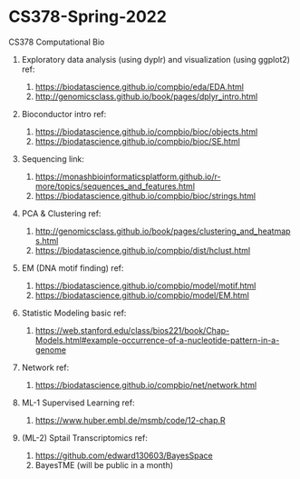 # CS378-Spring-2022
CS378 Computational Bio

1. Exploratory data analysis (using dyplr) and visualization (using ggplot2)
	ref: 	
	1) https://biodatascience.github.io/compbio/eda/EDA.html
	2) http://genomicsclass.github.io/book/pages/dplyr_intro.html
  
2. Bioconductor intro
	ref:
	1) https://biodatascience.github.io/compbio/bioc/objects.html
	2) https://biodatascience.github.io/compbio/bioc/SE.html
  
3. Sequencing
	link: 
	1) https://monashbioinformaticsplatform.github.io/r-more/topics/sequences_and_features.html
	2) https://biodatascience.github.io/compbio/bioc/strings.html

4. PCA & Clustering
	ref:
	1) http://genomicsclass.github.io/book/pages/clustering_and_heatmaps.html
	2) https://biodatascience.github.io/compbio/dist/hclust.html

5. EM (DNA motif finding)
	ref:
	1) https://biodatascience.github.io/compbio/model/motif.html
	2) https://biodatascience.github.io/compbio/model/EM.html

6. Statistic Modeling basic
	ref:
	1) https://web.stanford.edu/class/bios221/book/Chap-Models.html#example-occurrence-of-a-nucleotide-pattern-in-a-genome

7. Network
	ref:
	1) https://biodatascience.github.io/compbio/net/network.html
  
8. ML-1 Supervised Learning
	ref:
	1. https://www.huber.embl.de/msmb/code/12-chap.R

9. (ML-2) Sptail Transcriptomics
	ref:
	1) https://github.com/edward130603/BayesSpace
	2) BayesTME (will be public in a month)
